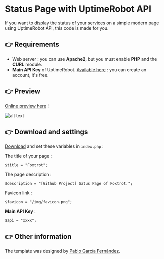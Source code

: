 # Status Page with UptimeRobot API

If you want to display the status of your services on a simple modern page using UptimeRobot API, this code is made for you.

## 👉 Requirements
- Web server : you can use **Apache2**, but you must enable **PHP** and the **CURL** module.
- **Main API Key** of UptimeRobot. [Available here](https://uptimerobot.com/dashboard#mySettings) : you can create an account, it's free.

## 👉 Preview

[Online preview here](https://foxtrot.network/github/uptimerobot_statuspage) !

![alt text](https://i.gyazo.com/b78ff53046b26f7710f371ebd6523460.png)

## 👉 Download and settings

[Download](https://github.com/matheograil/uptimerobot_statuspage/archive/master.zip) and set these variables in ```index.php``` :

The title of your page :
```
$title = "Foxtrot";
```
The page description :
```
$description = "[Github Project] Satus Page of Foxtrot.";
```
Favicon link :
```
$favicon = "/img/favicon.png";
```
**Main API Key** :
```
$api = "xxxx";
```

## 👉 Other information

The template was designed by [Pablo García Fernández](https://codepen.io/heypablete/pen/qdIsm).
